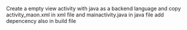 Create a empty view activity with java as a backend language and copy activity_maon.xml in xml file and mainactivity.java in java file add depencency also in build file
